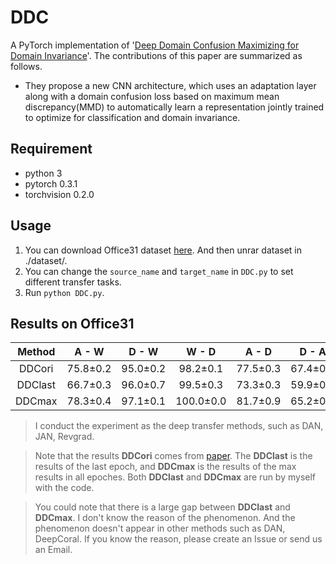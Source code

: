 # DDC
A PyTorch implementation of '[Deep Domain Confusion Maximizing for Domain Invariance](https://arxiv.org/pdf/1412.3474.pdf)'.
The contributions of this paper are summarized as follows. 
* They propose a new CNN architecture, which uses an adaptation layer along with a domain confusion loss based on maximum mean discrepancy(MMD) to automatically learn a representation jointly trained to optimize for classification and domain invariance.

## Requirement
* python 3
* pytorch 0.3.1
* torchvision 0.2.0

## Usage
1. You can download Office31 dataset [here](https://pan.baidu.com/s/1o8igXT4#list/path=%2F). And then unrar dataset in ./dataset/.
2. You can change the `source_name` and `target_name` in `DDC.py` to set different transfer tasks.
3. Run `python DDC.py`.

## Results on Office31
| Method | A - W | D - W | W - D | A - D | D - A | W - A | Average |
|:--------------:|:-----:|:-----:|:-----:|:-----:|:----:|:----:|:-------:|
| DDCori | 75.8±0.2 | 95.0±0.2 | 98.2±0.1 | 77.5±0.3 | 67.4±0.4 | 64.0±0.5 | 79.7 |
| DDClast | 66.7±0.3 | 96.0±0.7 | 99.5±0.3 | 73.3±0.3 | 59.9±0.4 | 57.2±0.8 | 75.4 |
| DDCmax | 78.3±0.4 | 97.1±0.1 | 100.0±0.0 | 81.7±0.9 | 65.2±0.6 | 65.1±0.4 | 81.2 |

> I conduct the experiment as the deep transfer methods, such as DAN, JAN, Revgrad.

> Note that the results **DDCori** comes from [paper](http://ise.thss.tsinghua.edu.cn/~mlong/doc/multi-adversarial-domain-adaptation-aaai18.pdf). The **DDClast** is the results of the last epoch, and **DDCmax** is the results of the max results in all epoches. Both **DDClast** and **DDCmax** are run by myself with the code.

> You could note that there is a large gap between **DDClast** and **DDCmax**. I don't know the reason of the phenomenon. And the phenomenon doesn't appear in other methods such as DAN, DeepCoral. If you know the reason, please create an Issue or send us an Email.
